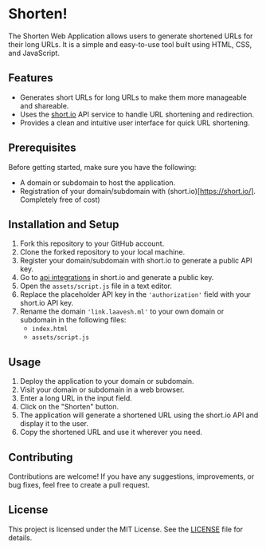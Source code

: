 # Shorten!

The Shorten Web Application allows users to generate shortened URLs for their long URLs. It is a simple and easy-to-use tool built using HTML, CSS, and JavaScript.

## Features

- Generates short URLs for long URLs to make them more manageable and shareable.
- Uses the [short.io](https://short.io/) API service to handle URL shortening and redirection.
- Provides a clean and intuitive user interface for quick URL shortening.

## Prerequisites

Before getting started, make sure you have the following:

- A domain or subdomain to host the application.
- Registration of your domain/subdomain with (short.io)[https://short.io/]. Completely free of cost)

## Installation and Setup

1. Fork this repository to your GitHub account.
2. Clone the forked repository to your local machine.
3. Register your domain/subdomain with short.io to generate a public API key.
4. Go to [api integrations](https://app.short.io/settings/integrations/api-key) in short.io and generate a public key.
5. Open the `assets/script.js` file in a text editor.
6. Replace the placeholder API key in the `'authorization'` field with your short.io API key.
7. Rename the domain `'link.laavesh.ml'` to your own domain or subdomain in the following files:
   - `index.html`
   - `assets/script.js`

## Usage

1. Deploy the application to your domain or subdomain.
2. Visit your domain or subdomain in a web browser.
3. Enter a long URL in the input field.
4. Click on the "Shorten" button.
5. The application will generate a shortened URL using the short.io API and display it to the user.
6. Copy the shortened URL and use it wherever you need.

## Contributing

Contributions are welcome! If you have any suggestions, improvements, or bug fixes, feel free to create a pull request.

## License

This project is licensed under the MIT License. See the [LICENSE](LICENSE) file for details.
